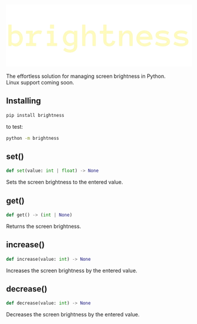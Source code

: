 ![Logo](https://raw.githubusercontent.com/ekinpy/brightness/main/brightness.png)

The effortless solution for managing screen brightness in Python.\
Linux support coming soon.

## Installing

```sh
pip install brightness
```

to test:

```sh
python -m brightness
```

## set()
```python
def set(value: int | float) -> None
```
Sets the screen brightness to the entered value.

## get()
```python
def get() -> (int | None)
```
Returns the screen brightness.

## increase()
```python
def increase(value: int) -> None
```
Increases the screen brightness by the entered value.

## decrease()
```python
def decrease(value: int) -> None
```
Decreases the screen brightness by the entered value.